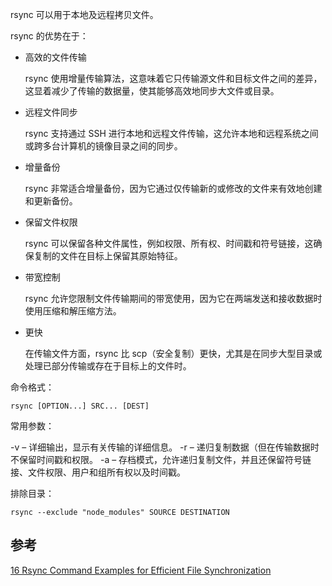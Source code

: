 

rsync 可以用于本地及远程拷贝文件。

rsync 的优势在于：

- 高效的文件传输

  rsync 使用增量传输算法，这意味着它只传输源文件和目标文件之间的差异，这显着减少了传输的数据量，使其能够高效地同步大文件或目录。

- 远程文件同步

  rsync 支持通过 SSH 进行本地和远程文件传输，这允许本地和远程系统之间或跨多台计算机的镜像目录之间的同步。

- 增量备份

  rsync 非常适合增量备份，因为它通过仅传输新的或修改的文件来有效地创建和更新备份。

- 保留文件权限

  rsync 可以保留各种文件属性，例如权限、所有权、时间戳和符号链接，这确保复制的文件在目标上保留其原始特征。

- 带宽控制

  rsync 允许您限制文件传输期间的带宽使用，因为它在两端发送和接收数据时使用压缩和解压缩方法。

- 更快

  在传输文件方面，rsync 比 scp（安全复制）更快，尤其是在同步大型目录或处理已部分传输或存在于目标上的文件时。


命令格式：

    rsync [OPTION...] SRC... [DEST]

常用参数：

-v – 详细输出，显示有关传输的详细信息。
-r – 递归复制数据（但在传输数据时不保留时间戳和权限。
-a – 存档模式，允许递归复制文件，并且还保留符号链接、文件权限、用户和组所有权以及时间戳。

排除目录：

    rsync --exclude "node_modules" SOURCE DESTINATION


## 参考

[16 Rsync Command Examples for Efficient File Synchronization](https://www.tecmint.com/rsync-local-remote-file-synchronization-commands/)



